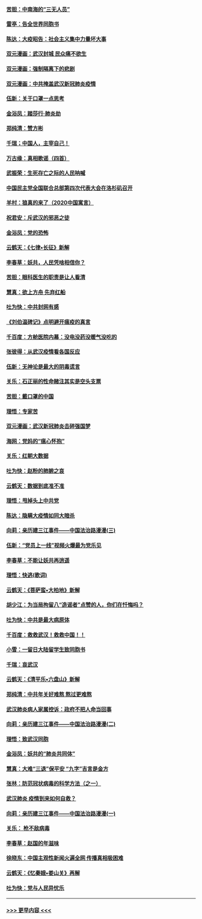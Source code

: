 #### [苦胆：中南海的“三无人员”](../pages/nsc993/n11862997.md?t=02121633) 
#### [雷亭：告全世界同胞书](../pages/nsc993/n11862572.md?t=02121633) 
#### [陈达：大疫昭告：社会主义集中力量坏大事](../pages/nsc993/n11859419.md?t=02121633) 
#### [双元漫画：武汉封城 民众痛不欲生](../pages/nsc993/n11859287.md?t=02121633) 
#### [双元漫画：强制隔离下的悲剧](../pages/nsc993/n11859244.md?t=02121633) 
#### [双元漫画：中共掩盖武汉新冠肺炎疫情](../pages/nsc993/n11858249.md?t=02121633) 
#### [伍新：关于口罩一点思考](../pages/nsc993/n11859195.md?t=02121633) 
#### [金浴凤：踏莎行‧肺炎劫](../pages/nsc993/n11858227.md?t=02121633) 
#### [郑纯清：赞方彬](../pages/nsc993/n11856803.md?t=02121633) 
#### [千瑞；中国人，主宰自己！](../pages/nsc993/n11856793.md?t=02121633) 
#### [万古缘：真相歌谣（四首）](../pages/nsc993/n11856263.md?t=02121633) 
#### [武振荣：生死存亡之际的人民呐喊](../pages/nsc993/n11856256.md?t=02121633) 
#### [中国民主党全国联合总部第四次代表大会在洛杉矶召开](../pages/nsc993/n11856344.md?t=02121633) 
#### [羊村：狼真的来了（2020中国寓言）](../pages/nsc993/n11856229.md?t=02121633) 
#### [祝君安：斥武汉的邪恶之徒](../pages/nsc993/n11855861.md?t=02121633) 
#### [金浴凤：党的恐怖](../pages/nsc993/n11855849.md?t=02121633) 
#### [云鹤天：《七律▪长征》新解](../pages/nsc993/n11855479.md?t=02121633) 
#### [李春草：妖共，人民凭啥相信你？](../pages/nsc993/n11855196.md?t=02121633) 
#### [苦胆：眼科医生的职责是让人看清](../pages/nsc993/n11853840.md?t=02121633) 
#### [慧真：欲上方舟 先弃红船](../pages/nsc993/n11853483.md?t=02121633) 
#### [吐为快：中共封网有感](../pages/nsc993/n11852575.md?t=02121633) 
#### [《刘伯温碑记》点明避开瘟疫的真言](../pages/nsc993/n11852128.md?t=02121633) 
#### [千百度：方舱医院内幕：没电没药没暖气没吃的](../pages/nsc993/n11850211.md?t=02121633) 
#### [张彼得：从武汉疫情看各国反应](../pages/nsc993/n11850102.md?t=02121633) 
#### [伍新：无神论是最大的阴毒谎言](../pages/nsc993/n11846129.md?t=02121633) 
#### [关乐：石正丽的性命赌注其实是空头支票](../pages/nsc993/n11846109.md?t=02121633) 
#### [苦胆：戴口罩的中国](../pages/nsc993/n11845576.md?t=02121633) 
#### [理悟：专家苦](../pages/nsc993/n11845564.md?t=02121633) 
#### [双元漫画：武汉新冠肺炎击碎强国梦](../pages/nsc993/n11843320.md?t=02121633) 
#### [海网：党妈的“瘟心怀抱”](../pages/nsc993/n11840740.md?t=02121633) 
#### [关乐：红朝大数据](../pages/nsc993/n11840675.md?t=02121633) 
#### [吐为快：赵粉的肺腑之哀](../pages/nsc993/n11840618.md?t=02121633) 
#### [云鹤天：数据到底准不准](../pages/nsc993/n11840325.md?t=02121633) 
#### [理悟：甩掉头上中共党](../pages/nsc993/n11838826.md?t=02121633) 
#### [陈达：隐瞒大疫情如同大暗杀](../pages/nsc993/n11838771.md?t=02121633) 
#### [向莉：亲历建三江事件——中国法治路漫漫(三)](../pages/nsc993/n11831825.md?t=02121633) 
#### [伍新：“党员上一线”视频火爆最为党乐见](../pages/nsc993/n11838200.md?t=02121633) 
#### [李春草：不能让妖共再逍遥](../pages/nsc993/n11838102.md?t=02121633) 
#### [理悟：快逃(歌词)](../pages/nsc993/n11838083.md?t=02121633) 
#### [云鹤天：《菩萨蛮▪大柏地》新解](../pages/nsc993/n11838059.md?t=02121633) 
#### [胡少江：为当局拘留八“造谣者”点赞的人，你们在忏悔吗？](../pages/nsc993/n11836801.md?t=02121633) 
#### [吐为快：中共是最大病原体](../pages/nsc993/n11836748.md?t=02121633) 
#### [千百度：救救武汉！救救中国！！](../pages/nsc993/n11836145.md?t=02121633) 
#### [小雪：一留日大陆留学生致同胞书](../pages/nsc993/n11834624.md?t=02121633) 
#### [千瑞：哀武汉](../pages/nsc993/n11833647.md?t=02121633) 
#### [云鹤天：《清平乐▪六盘山》新解](../pages/nsc993/n11833611.md?t=02121633) 
#### [郑纯清：中共年关好难熬 熬过更难熬](../pages/nsc993/n11833489.md?t=02121633) 
#### [武汉肺炎病人家属控诉：政府不把人命当回事](../pages/nsc993/n11833205.md?t=02121633) 
#### [向莉：亲历建三江事件——中国法治路漫漫(二)](../pages/nsc993/n11829102.md?t=02121633) 
#### [理悟：致武汉同胞](../pages/nsc993/n11831522.md?t=02121633) 
#### [金浴凤：妖共的“肺炎共同体”](../pages/nsc993/n11829448.md?t=02121633) 
#### [慧真：大难“三退”保平安 “九字”吉言是金方](../pages/nsc993/n11829501.md?t=02121633) 
#### [张林：防范冠状病毒的科学方法（之一）](../pages/nsc993/n11828618.md?t=02121633) 
#### [武汉肺炎 疫情到来如何自救？](../pages/nsc993/n11827632.md?t=02121633) 
#### [向莉：亲历建三江事件——中国法治路漫漫(一)](../pages/nsc993/n11827190.md?t=02121633) 
#### [关乐： 枪不敌病毒](../pages/nsc993/n11826746.md?t=02121633) 
#### [李春草：赵国的年滋味](../pages/nsc993/n11826321.md?t=02121633) 
#### [徐晓东：中国主观性新闻火遍全网 传播真相极困难](../pages/nsc993/n11826508.md?t=02121633) 
#### [云鹤天：《忆秦娥▪娄山关》再解](../pages/nsc993/n11824682.md?t=02121633) 
#### [吐为快：党与人民异忧乐](../pages/nsc993/n11824660.md?t=02121633) 

----
#### [ >>> 更早内容 <<< ](../indexes/nsc993-earlier.md)
